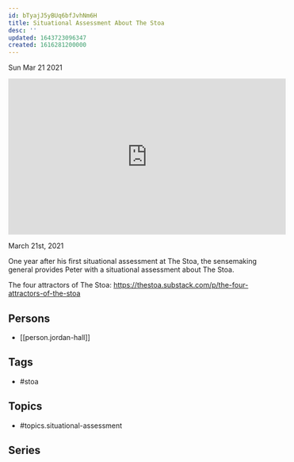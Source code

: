 ```yaml
---
id: bTyajJ5yBUq6bfJvhNm6H
title: Situational Assessment About The Stoa
desc: ''
updated: 1643723096347
created: 1616281200000
---
```





Sun Mar 21 2021

<iframe width="560" height="315" src="https://www.youtube.com/embed/QL7MYseaK2U" title="Situational Assessment About The Stoa w/ Jordan Hall" frameborder="0" allow="accelerometer; autoplay; clipboard-write; encrypted-media; gyroscope; picture-in-picture" allowfullscreen ></iframe>

March 21st, 2021

One year after his first situational assessment at The Stoa, the sensemaking general provides Peter with a situational assessment about The Stoa.

The four attractors of The Stoa: https://thestoa.substack.com/p/the-four-attractors-of-the-stoa

## Persons

- [[person.jordan-hall]]

## Tags

- #stoa

## Topics

- #topics.situational-assessment

## Series



